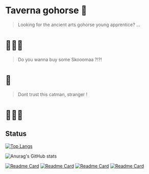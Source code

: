 # Taverna gohorse 🐴

> Looking for the ancient arts gohorse young apprentice?  ... 
# 🧙🏻‍♂️

> Do you wanna buy some Skooomaa ?!?!
# 🦁

> Dont trust this catman, stranger !
# 🧝🏻‍♂


## Status
[![Top Langs](https://github-readme-stats.vercel.app/api/top-langs/?username=bublitzjr&theme=dark&hide=html,css,dockerfile)](https://github.com/anuraghazra/github-readme-stats)

![Anurag's GitHub stats](https://github-readme-stats.vercel.app/api?username=bublitzjr&show_icons=true&theme=dark)

[![Readme Card](https://github-readme-stats.vercel.app/api/pin/?username=bublitzjr&repo=DISCORD_BOT_GIT&theme=dark)](https://github.com/bublitzjr/DISCORD_BOT_GIT) [![Readme Card](https://github-readme-stats.vercel.app/api/pin/?username=bublitzjr&repo=snake-game&theme=dark)](https://github.com/bublitzjr/snake-game) [![Readme Card](https://github-readme-stats.vercel.app/api/pin/?username=bublitzjr&repo=Aulas-python&theme=dark)](https://github.com/bublitzjr/Aulas-python) [![Readme Card](https://github-readme-stats.vercel.app/api/pin/?username=bublitzjr&repo=TCC-Cedup&theme=dark)](https://github.com/bublitzjr/TCC-Cedup)
